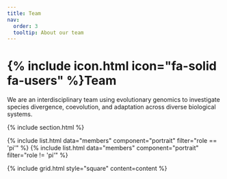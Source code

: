 ```yaml
---
title: Team
nav:
  order: 3
  tooltip: About our team
---
```


# {% include icon.html icon="fa-solid fa-users" %}Team

We are an interdisciplinary team using evolutionary genomics to investigate species divergence, coevolution, and adaptation across diverse biological systems.

{% include section.html %}

{% include list.html data="members" component="portrait" filter="role == 'pi'" %}
{% include list.html data="members" component="portrait" filter="role != 'pi'" %}

<!-- 
 {% include section.html background="images/background.jpg" dark=true %}

 Lorem ipsum dolor sit amet, consectetur adipiscing elit, sed do eiusmod tempor
 incididunt ut labore et dolore magna aliqua. Ut enim ad minim veniam, quis
 nostrud exercitation ullamco laboris nisi ut aliquip ex ea commodo consequat.

 {% include section.html %}

 {% capture content %}

 {% include figure.html image="images/photo.jpg" %}
 {% include figure.html image="images/photo.jpg" %}
 {% include figure.html image="images/photo.jpg" %}

 {% endcapture %}
-->
{% include grid.html style="square" content=content %}
